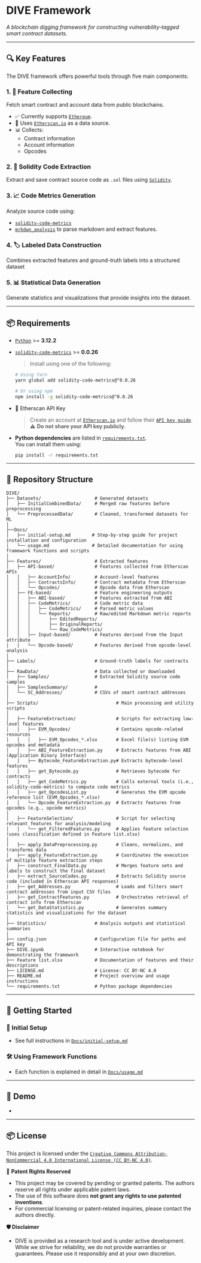 # DIVE Framework  
*A blockchain digging framework for constructing vulnerability-tagged smart contract datasets.*

---

## 🔍 Key Features

The DIVE framework offers powerful tools through five main components:

### 1. 🧾 Feature Collecting  
Fetch smart contract and account data from public blockchains.  
- ✅ Currently supports [`Ethereum`](https://ethereum.org/en/).  
- 🔗 Uses [`Etherscan.io`](https://etherscan.io/) as a data source.  
- 📊 Collects:
  - Contract information  
  - Account information  
  - Opcodes  

### 2. 🧠 Solidity Code Extraction  
Extract and save contract source code as `.sol` files using [`Solidity`](https://soliditylang.org/).

### 3. 📈 Code Metrics Generation  
Analyze source code using:
- [`solidity-code-metrics`](https://classic.yarnpkg.com/en/package/solidity-code-metrics)  
- [`mrkdwn_analysis`](https://pypi.org/project/markdown-analysis/) to parse markdown and extract features.

### 4. 🏷️ Labeled Data Construction  
Combines extracted features and ground-truth labels into a structured dataset

### 5. 📊 Statistical Data Generation  
Generate statistics and visualizations that provide insights into the dataset.

---

## 📦 Requirements

- [`Python`](https://www.python.org/) >= **3.12.2**  
- [`solidity-code-metrics`](https://classic.yarnpkg.com/en/package/solidity-code-metrics) >= **0.0.26**
  > Install using one of the following:
  ```bash
  # Using Yarn
  yarn global add solidity-code-metrics@^0.0.26
  
  # Or using npm
  npm install -g solidity-code-metrics@^0.0.26
  ```
 
- 🔑 Etherscan API Key  
  > Create an account at [`Etherscan.io`](https://etherscan.io/) and follow their [`API key guide`](https://docs.etherscan.io/getting-started/viewing-api-usage-statistics).  
  > ⚠️ **Do not share your API key publicly.**

- **Python dependencies** are listed in [`requirements.txt`](https://github.com/SMART-DIVE/DIVE/blob/main/requirements.txt).  
You can install them using:

  ```bash
  pip install -r requirements.txt
  ```
---
## 📁 Repository Structure
```
DIVE/
├── Datasets/                    # Generated datasets
│   ├── InitialCombinedData/     # Merged raw features before preprocessing
│   └── PreprocessedData/        # Cleaned, transformed datasets for ML
│
├──Docs/
│   ├── initial-setup.md        # Step-by-step guide for project installation and configuration
│   └── usage.md                # Detailed documentation for using framework functions and scripts
│
├── Features/                    # Extracted features
│   ├── API-based/               # Features collected from Etherscan APIs
│   │   ├── AccountInfo/         # Account-level features
│   │   ├── ContractsInfo/       # Contract metadata from Etherscan
│   │   └── Opcodes/             # Opcode data from Etherscan
│   ├── FE-based/                # Feature engineering outputs
│   │   ├── ABI-based/           # Features extracted from ABI
│   │   ├── CodeMetrics/         # Code metric data
│   │   │   ├── CodeMetrics/     # Parsed metric values
│   │   │   └── Reports/         # Raw/edited Markdown metric reports
│   │   │       ├── EditedReports/
│   │   │       ├── OriginalReports/
│   │   │       └── Raw_CodeMetrics/
│   │   ├── Input-based/         # Features derived from the Input attribute
│   │   └── Opcode-based/        # Features derived from opcode-level analysis
│
├── Labels/                      # Ground-truth labels for contracts
│
├── RawData/                     # Data collected or downloaded
│   ├── Samples/                 # Extracted Solidity source code samples
│   ├── SamplesSummary/          # 
│   └── SC_Addresses/            # CSVs of smart contract addresses
│
├── Scripts/                             # Main processing and utility scripts
│
│   ├── FeatureExtraction/               # Scripts for extracting low-level features
│   │   ├── EVM_Opcodes/                 # Contains opcode-related resources
│   │   │   ├── EVM_Opcodes_*.xlsx       # Excel file(s) listing EVM opcodes and metadata
│   │   ├── ABI_FeatureExtraction.py     # Extracts features from ABI (Application Binary Interface)
│   │   ├── Bytecode_FeatureExtraction.py# Extracts bytecode-level features
│   │   ├── get_Bytecode.py              # Retrieves bytecode for contracts
│   │   ├── get_CodeMetrics.py           # Calls external tools (i.e., solidity-code-metrics) to compute code metrics
│   │   ├── get_OpcodesList.py           # Generates the EVM opcode reference list (EVM_Opcodes_*.xlsx)
│   │   └── Opcode_FeatureExtraction.py  # Extracts features from opcodes (e.g., opcode metrics) 
│
│   ├── FeatureSelection/                # Script for selecting relevant features for analysis/modeling
│   │   └── get_FilteredFeatures.py      # Applies feature selection (uses classification defined in Feature list.xlsx)
│
│   ├── apply_DataPreprocessing.py       # Cleans, normalizes, and transforms data
│   ├── apply_FeatureExtraction.py       # Coordinates the execution of multiple feature extraction steps
│   ├── construct_FinalData.py           # Merges feature sets and labels to construct the final dataset
│   ├── extract_SourceCodes.py           # Extracts Solidity source code (included in Etherscan API responses) 
│   ├── get_Addresses.py                 # Loads and filters smart contract addresses from input CSV files
│   ├── get_ContractFeatures.py          # Orchestrates retrieval of contract info from Etherscan
│   └── get_DataStatistics.py            # Generates summary statistics and visualizations for the dataset
│
├── Statistics/                  # Analysis outputs and statistical summaries
│
├── config.json                  # Configuration file for paths and API key
├── DIVE.ipynb                   # Interactive notebook for demonstrating the framework
├── Feature list.xlsx            # Documentation of features and their descriptions
├── LICENSE.md                   # License: CC BY-NC 4.0
├── README.md                    # Project overview and usage instructions
└── requirements.txt             # Python package dependencies
```

---
## 🧭 Getting Started

### 🔧 Initial Setup

- See full instructions in [`Docs/initial-setup.md`](https://github.com/SMART-DIVE/DIVE/blob/main/Docs/initial-setup.md)

### 🛠️ Using Framework Functions

- Each function is explained in detail in [`Docs/usage.md`](https://github.com/SMART-DIVE/DIVE/blob/main/Docs/usage.md)

---

## 🎥 Demo
*  
---

## 📦 License

This project is licensed under the [`Creative Commons Attribution-NonCommercial 4.0 International License (CC BY-NC 4.0)`](https://creativecommons.org/licenses/by-nc/4.0/).

🚫 **Patent Rights Reserved**  
* This project may be covered by pending or granted patents. The authors reserve all rights under applicable patent laws.  
* The use of this software does **not grant any rights to use patented inventions**.  
* For commercial licensing or patent-related inquiries, please contact the authors directly.

**🛡️ Disclaimer**
* DIVE is provided as a research tool and is under active development. While we strive for reliability, we do not provide warranties or guarantees. Please use it responsibly and at your own discretion.
